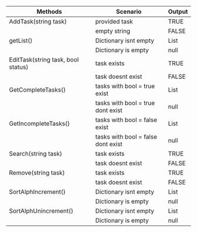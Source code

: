 | Methods                            | Scenario                           | Output                  |
|------------------------------------|------------------------------------|-------------------------|
| AddTask(string task)               | provided task                      | TRUE                    |
|                                    | empty string                       | FALSE                   |
| getList()                    | Dictionary isnt empty              | List<Task> |
|                                    | Dictionary is empty                | null                    |
| EditTask(string task, bool status) | task exists                        | TRUE                    |
|                                    | task doesnt exist                  | FALSE                   |
| GetCompleteTasks()               | tasks with bool = true exist       | List<Task> |
|                                    | tasks with bool = true dont exist  | null                    |
| GetIncompleteTasks()             | tasks with bool = false exist      | List<Task> |
|                                    | tasks with bool = false dont exist | null                    |
| Search(string task)                | task exists                        | TRUE                    |
|                                    | task doesnt exist                  | FALSE                   |
| Remove(string task)                | task exists                        | TRUE                    |
|                                    | task doesnt exist                  | FALSE                   |
| SortAlphIncrement()                | Dictionary isnt empty              | List<Task> |
|                                    | Dictionary is empty                | null                    |
| SortAlphUnincrement()                | Dictionary isnt empty              | List<Task> |
|                                    | Dictionary is empty                | null                    |
